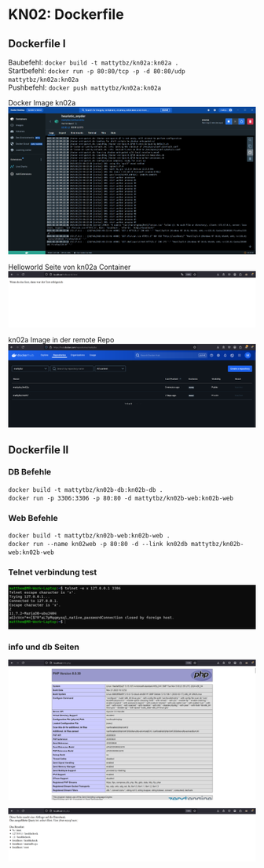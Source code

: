 # KN02: Dockerfile

## Dockerfile I

Baubefehl: `docker build -t mattytbz/kn02a:kn02a .`  
Startbefehl: `docker run -p 80:80/tcp -p -d 80:80/udp mattytbz/kn02a:kn02a`  
Pushbefehl: `docker push mattytbz/kn02a:kn02a`  

Docker Image kn02a
![kn02a Image](<Screenshot 2025-02-28 092456.png>)

Helloworld Seite von kn02a Container
![webpage from kn02a](<Screenshot 2025-02-28 092402.png>)

kn02a Image in der remote Repo
![kn02a Image in the remote Repo](<Screenshot 2025-02-28 092942.png>)

## Dockerfile II

### DB Befehle

`docker build -t mattytbz/kn02b-db:kn02b-db .`  
`docker run -p 3306:3306 -p 80:80 -d mattytbz/kn02b-web:kn02b-web`

### Web Befehle

`docker build -t mattytbz/kn02b-web:kn02b-web .`  
`docker run --name kn02web -p 80:80 -d --link kn02db mattytbz/kn02b-web:kn02b-web`

### Telnet verbindung test

![telnet to db](<Screenshot 2025-03-07 100023.png>)

### info und db Seiten

![info php](<Screenshot 2025-03-07 095129.png>)

![db php](<Screenshot 2025-03-07 095141.png>)
